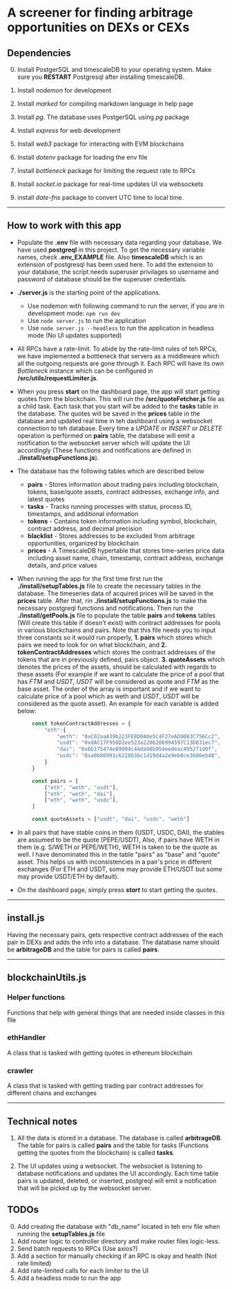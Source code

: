 # A screener for finding arbitrage opportunities on DEXs or CEXs

## Dependencies

0. Install PostgerSQL and timescaleDB to your operating system. Make sure you **RESTART** Postgresql after installing timescaleDB.

1. Install *nodemon* for development

2. Install *marked* for compiling markdown language in help page

3. Install *pg*. The database uses PostgerSQL using *pg* package

4. Install *express* for web development

5. Install *web3* package for interacting with EVM blockchains

6. Install *dotenv* package for loading the env file

7. Install *bottleneck* package for limiting the request rate to RPCs

8. Install *socket.io* package for real-time updates UI via websockets

9. install *date-fns* package to convert UTC time to local time.

---

## How to work with this app

* Populate the **.env** file with necessary data regarding your database. We have used **postgreql** in this project. To get the necessary variable names, check **.env_EXAMPLE** file. Also **timescaleDB** which is an extension of postgresql has been used here. To add the extension to your database, the script needs superuser privilages so username and password of database should be the superuser credentials.

* **./server.js** is the starting point of the applications.
  * Use nodemon with following command to run the server, if you are in development mode: `npm run dev`
  * Use `node server.js` to run the application
  * Use `node server.js --headless` to run the application in headless mode (No UI updates supported)

* All RPCs have a rate-limit. To abide by the rate-limit rules of teh RPCs, we have implemented a bottleneck that servers as a middleware which all the outgoing requests are gone through it. Each RPC will have its own *Bottleneck* instance which can be configured in **/src/utils/requestLimiter.js**.

* When you press **start** on the dashboard page, the app will start getting quotes from the blockchain. This will run the **/src/quoteFetcher.js** file as a child task. Each task that you start will be added to the **tasks** table in the database. The quotes will be saved in the **prices** table in the database and updated real time in teh dashboard using a websocket connection to teh database. Every time a *UPDATE* or *INSERT* or *DELETE* operation is performed on **pairs** table, the database will emit a notification to the websocket server which will update the UI accordingly (These functions and notifications are defined in **./install/setupFunctions.js**).

* The database has the following tables which are described below
  * **pairs** - Stores information about trading pairs including blockchain, tokens, base/quote assets, contract addresses, exchange info, and latest quotes
  * **tasks** - Tracks running processes with status, process ID, timestamps, and additional information
  * **tokens** - Contains token information including symbol, blockchain, contract address, and decimal precision
  * **blacklist** - Stores addresses to be excluded from arbitrage opportunities, organized by blockchain
  * **prices** - A TimescaleDB hypertable that stores time-series price data including asset name, chain, timestamp, contract address, exchange details, and price values

* When running the app for the first time first run the **./install/setupTables.js** file to create the necessary tables in the database. The timeseries data of acquired prices will be saved in the **prices** table. After that, rin **./install/setupFunctions.js** to make the necessary postgreql functions and notifications. Then run the **./install/getPools.js** file to populate the table **pairs** and **tokens** tables (Will create this table if doesn't exist) with contract addresses for pools in various blockchains and pairs. Note that this file needs you to input three constants so it would run properly, **1. pairs** which stores which pairs we need to look for on what blockchain, and **2. tokenContractAddresses** which stores the contract addresses of the tokens that are in previously defined, pairs object. **3. quoteAssets** which denotes the prices of the assets, should be calculated with regards to these assets (For example if we want to calculate the price of a pool that has *FTM* and *USDT*, *USDT* will be considered as quote and *FTM* as the base asset. The order of the array is important and if we want to calculate price of a pool which as weth and *USDT*, *USDT* will be considered as the quote asset). An example for each variable is added below:

```javascript
        const tokenContractAddresses = {
            "eth":{
                "weth": "0xC02aaA39b223FE8D0A0e5C4F27eAD9083C756Cc2",
                "usdt": "0xdAC17F958D2ee523a2206206994597C13D831ec7",
                "dai": "0x6b175474e89094c44da98b954eedeac495271d0f",
                "usdc": "0xa0b86991c6218b36c1d19d4a2e9eb0ce3606eb48",
            }
        }

        const pairs = [
            ["eth", "weth", "usdt"],
            ["eth", "weth", "dai"],
            ["eth", "weth", "usdc"],
        ]

        const quoteAssets = ["usdt", "dai", "usdc", "weth"]
```

* In all pairs that have stable coins in them (USDT, USDC, DAI), the stables are assumed to be the quote (PEPE/USDT), Also, if pairs have WETH in them (e.g. S/WETH or PEPE/WETH), WETH is taken to be the quote as well. I have denominated this in the table "pairs" as "base" and "quote" asset. This helps us with inconsistencies in a pair's price in different exchanges (For ETH and USDT, some may provide ETH/USDT but some may provide USDT/ETH by default).

* On the dashboard page, simply press ***start*** to start getting the quotes.

---

## install.js

Having the necessary pairs, gets respective contract addresses of the each pair in DEXs and adds the info into a database. The database name should be **arbitrageDB** and the table for pairs is called **pairs**.

---

## blockchainUtils.js

### Helper functions

Functions that help with general things that are needed inside classes in this file

### ethHandler

A class that is tasked with getting quotes in ethereum blockchain

### crawler

A class that is tasked with getting trading pair contract addresses for different chains and exchanges

---

## Technical notes

1. All the data is stored in a database. The database is called **arbitrageDB**. The table for pairs is called **pairs** and the table for tasks (Functions getting the quotes from the blockchain) is called **tasks**.

2. The UI updates using a websocket. The websocket is listening to database notifications and updates the UI accordingly. Each time table pairs is updated, deleted, or inserted, postgreql will emit a notification that will be picked up by the websocket server.

## TODOs

0. Add creating the database with "db_name" located in teh env file when running the **setupTables.js** file
1. Add router logic to controller directory and make router files logic-less.
2. Send batch requests to RPCs (Use axios?)
3. Add a section for manually checking if an RPC is okay and health (Not rate limited)
4. Add rate-limited calls for each limiter to the UI
5. Add a headless mode to run the app
